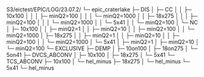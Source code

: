 S3/eictest/EPIC/LOG/23.07.2/
└─ epic_craterlake
   ├─ DIS
   │  ├─ CC
   │  │  ├─ 10x100
   │  │  │  ├─ minQ2=100
   │  │  │  └─ minQ2=1000
   │  │  ├─ 18x275
   │  │  │  ├─ minQ2=100
   │  │  │  └─ minQ2=1000
   │  │  └─ 5x41
   │  │     └─ minQ2=100
   │  └─ NC
   │     ├─ 10x100
   │     │  ├─ minQ2=1
   │     │  ├─ minQ2=10
   │     │  ├─ minQ2=100
   │     │  └─ minQ2=1000
   │     ├─ 18x275
   │     │  ├─ minQ2=1
   │     │  ├─ minQ2=10
   │     │  ├─ minQ2=100
   │     │  └─ minQ2=1000
   │     └─ 5x41
   │        ├─ minQ2=1
   │        ├─ minQ2=10
   │        └─ minQ2=100
   └─ EXCLUSIVE
      ├─ DEMP
      │  ├─ 10on100
      │  ├─ 18on275
      │  └─ 5on41
      ├─ DVCS_ABCONV
      │  ├─ 10x100
      │  ├─ 18x275
      │  └─ 5x41
      └─ TCS_ABCONV
         ├─ 10x100
         │  └─ hel_minus
         ├─ 18x275
         │  └─ hel_minus
         └─ 5x41
            └─ hel_minus
